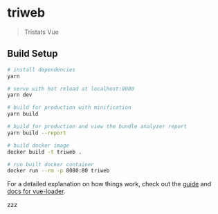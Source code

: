# triweb

> Tristats Vue

## Build Setup

``` bash
# install dependencies
yarn

# serve with hot reload at localhost:8080
yarn dev

# build for production with minification
yarn build

# build for production and view the bundle analyzer report
yarn build --report

# build docker image
docker build -t triweb .

# run built docker container
docker run --rm -p 8080:80 triweb
```

For a detailed explanation on how things work, check out the [guide](http://vuejs-templates.github.io/webpack/) and [docs for vue-loader](http://vuejs.github.io/vue-loader).

zzz
